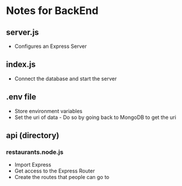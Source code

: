 # Notes for BackEnd
## server.js 
- Configures an Express Server

## index.js
- Connect the database and start the server 

## .env file
- Store environment variables 
- Set the uri of data - Do so by going back to MongoDB to get the uri 

## api (directory)
### restaurants.node.js
- Import Express
- Get access to the Express Router
- Create the routes that people can go to
